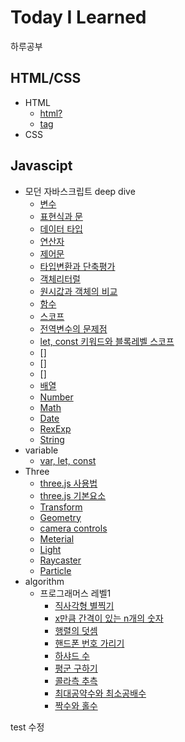 # Today I Learned
하루공부
## HTML/CSS
* HTML
  * [html?](https://github.com/jayG9269/TodayILearned/blob/main/html/HTML.md) 
  * [tag](https://github.com/jayG9269/TodayILearned/blob/main/html/tag.md)
* CSS
## Javascipt
* 모던 자바스크립트 deep dive
  * [변수](https://github.com/HansolWorld/TodayILearned/blob/main/javascript/DeepDive/4%EC%9E%A5_%EB%B3%80%EC%88%98.md)
  * [표현식과 문](https://github.com/HansolWorld/TodayILearned/blob/main/javascript/DeepDive/5%EC%9E%A5_%ED%91%9C%ED%98%84%EC%8B%9D%EA%B3%BC%EB%AC%B8.md)
  * [데이터 타입](https://github.com/HansolWorld/TodayILearned/blob/main/javascript/DeepDive/6%EC%9E%A5_%EB%8D%B0%EC%9D%B4%ED%84%B0%ED%83%80%EC%9E%85.md)
  * [연산자](https://github.com/HansolWorld/TodayILearned/blob/main/javascript/DeepDive/7%EC%9E%A5_%EC%97%B0%EC%82%B0%EC%9E%90.md)
  * [제어문](https://github.com/HansolWorld/TodayILearned/blob/main/javascript/DeepDive/8%EC%9E%A5_%EC%A0%9C%EC%96%B4%EB%AC%B8.md)
  * [타입변환과 단축평가](https://github.com/HansolWorld/TodayILearned/blob/main/javascript/DeepDive/9%EC%9E%A5_%ED%83%80%EC%9E%85%EB%B3%80%ED%99%98%EA%B3%BC_%EB%8B%A8%EC%B6%95%ED%8F%89%EA%B0%80.md)
  * [객체리터럴](https://github.com/HansolWorld/TodayILearned/blob/main/javascript/DeepDive/10%EC%9E%A5_%EA%B0%9D%EC%B2%B4%EB%A6%AC%ED%84%B0%EB%9F%B4.md)
  * [원시값과 객체의 비교](https://github.com/HansolWorld/TodayILearned/blob/main/javascript/DeepDive/11%EC%9E%A5_%EC%9B%90%EC%8B%9C%EA%B0%92%EA%B3%BC_%EA%B0%9D%EC%B2%B4%EC%9D%98%EB%B9%84%EA%B5%90.md)
  * [함수](https://github.com/HansolWorld/TodayILearned/blob/main/javascript/DeepDive/12%EC%9E%A5_%ED%95%A8%EC%88%98.md)
  * [스코프](https://github.com/HansolWorld/TodayILearned/blob/main/javascript/DeepDive/13%EC%9E%A5_%EC%8A%A4%EC%BD%94%ED%94%84.md)
  * [전역변수의 문제점](https://github.com/HansolWorld/TodayILearned/blob/main/javascript/DeepDive/14%EC%9E%A5_%EC%A0%84%EC%97%B0%EB%B3%80%EC%88%98%EC%9D%98_%EB%AC%B8%EC%A0%9C%EC%A0%90.md)
  * [let, const 키워드와 블록레벨 스코프](https://github.com/HansolWorld/TodayILearned/blob/main/javascript/DeepDive/15%EC%9E%A5_let%2Cconst%ED%82%A4%EC%9B%8C%EB%93%9C%EC%99%80_%EB%B8%94%EB%A1%9D%EB%A0%88%EB%B2%A8%EC%8A%A4%EC%BD%94%ED%94%84.md)
  * []
  * []
  * []
  * [배열](https://github.com/HansolWorld/TodayILearned/blob/main/javascript/DeepDive/27%EC%9E%A5_%EB%B0%B0%EC%97%B4.md)
  * [Number](https://github.com/HansolWorld/TodayILearned/blob/main/javascript/DeepDive/28%EC%9E%A5_number.md)
  * [Math](https://github.com/HansolWorld/TodayILearned/blob/main/javascript/DeepDive/29%EC%9E%A5_math.md)
  * [Date](https://github.com/HansolWorld/TodayILearned/blob/main/javascript/DeepDive/30%EC%9E%A5_Date.md)
  * [RexExp](https://github.com/HansolWorld/TodayILearned/blob/main/javascript/DeepDive/31%EC%9E%A5_RexExp.md)
  * [String](https://github.com/HansolWorld/TodayILearned/blob/main/javascript/DeepDive/32%EC%9E%A5_String.md)
* variable
  * [var, let, const](https://github.com/jayG9269/TodayILearned/blob/main/javascript/Three/var_let_const.md)
* Three
  * [three.js 사용법](https://github.com/jayG9269/TodayILearned/blob/main/javascript/Three/Three_%EC%82%AC%EC%9A%A9%EB%B2%95.md)
  * [three.js 기본요소](https://github.com/jayG9269/TodayILearned/blob/main/javascript/Three/Three_%EA%B8%B0%EB%B3%B8%EC%9A%94%EC%86%8C.md)
  * [Transform](https://github.com/jayG9269/TodayILearned/blob/main/javascript/Three/Three_Transform.md)
  * [Geometry](https://github.com/jayG9269/TodayILearned/blob/main/javascript/Three/three_geometry.md)
  * [camera controls](https://github.com/jayG9269/TodayILearned/blob/main/javascript/Three/three_control.md)
  * [Meterial](https://github.com/jayG9269/TodayILearned/blob/main/javascript/Three/three_material.md)
  * [Light](https://github.com/jayG9269/TodayILearned/blob/main/javascript/Three/three_light.md)
  * [Raycaster](https://github.com/jayG9269/TodayILearned/blob/main/javascript/Three/three_raycaster.md)
  * [Particle](https://github.com/jayG9269/TodayILearned/blob/main/javascript/Three/three_particle.md)
* algorithm
  * 프로그래머스 레벨1
    * [직사각형 별찍기](https://github.com/jayG9269/TodayILearned/blob/main/algorithm/%EC%A7%81%EC%82%AC%EA%B0%81%ED%98%95%EB%B3%84%EC%B0%8D%EA%B8%B0.md)
    * [x만큼 간격이 있는 n개의 숫자](https://github.com/jayG9269/TodayILearned/blob/main/algorithm/x%EB%A7%8C%ED%81%BC%20%EA%B0%84%EA%B2%A9%EC%9D%B4%20%EC%9E%88%EB%8A%94%20n%EA%B0%9C%EC%9D%98%20%EC%88%AB%EC%9E%90.md)
    * [행렬의 덧셈](https://github.com/jayG9269/TodayILearned/blob/main/algorithm/%ED%96%89%EB%A0%AC%EC%9D%98%20%EB%8D%A7%EC%85%88.md)
    * [핸드폰 번호 가리기](https://github.com/jayG9269/TodayILearned/blob/main/algorithm/%ED%95%B8%EB%93%9C%ED%8F%B0%20%EB%B2%88%ED%98%B8%20%EA%B0%80%EB%A6%AC%EA%B8%B0.md)
    * [하샤드 수](https://github.com/jayG9269/TodayILearned/blob/main/algorithm/%ED%95%98%EC%83%A4%EB%93%9C%EC%88%98.md)
    * [평군 구하기](https://github.com/jayG9269/TodayILearned/blob/main/algorithm/%ED%8F%89%EA%B7%A0%20%EA%B5%AC%ED%95%98%EA%B8%B0.md)
    * [콜라측 추측](https://github.com/jayG9269/TodayILearned/blob/main/algorithm/%EC%BD%9C%EB%9D%BC%EC%B8%A0%20%EC%B6%94%EC%B8%A1.md)
    * [최대공약수와 최소공배수](https://github.com/jayG9269/TodayILearned/blob/main/algorithm/%EC%B5%9C%EB%8C%80%EA%B3%B5%EC%95%BD%EC%88%98%EC%99%80%20%EC%B5%9C%EC%86%8C%EA%B3%B5%EB%B0%B0%EC%88%98.md)
    * [짝수와 홀수](https://github.com/jayG9269/TodayILearned/blob/main/algorithm/%EC%A7%9D%EC%88%98%EC%99%80%20%ED%99%80%EC%88%98.md)

test 수정
